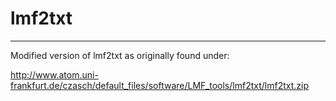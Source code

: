 # lmf2txt

---

Modified version of lmf2txt as originally found under:

http://www.atom.uni-frankfurt.de/czasch/default_files/software/LMF_tools/lmf2txt/lmf2txt.zip


